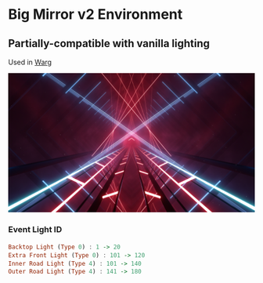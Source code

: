 # Big Mirror v2 Environment

## Partially-compatible with vanilla lighting

Used in [Warg](https://youtu.be/23Zpmpfy9C0)

<img src="./environment.png">

### Event Light ID

```haskell
Backtop Light (Type 0) : 1 -> 20
Extra Front Light (Type 0) : 101 -> 120
Inner Road Light (Type 4) : 101 -> 140
Outer Road Light (Type 4) : 141 -> 180
```

